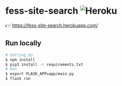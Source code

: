 # fess-site-search ![Heroku](https://heroku-badge.herokuapp.com/?app=fess-site-search)

:point_right: https://fess-site-search.herokuapp.com/

## Run locally
```bash
# Setting Up
$ npm install
$ pip3 install -r requirements.txt
# Run
$ export FLASK_APP=app/main.py
$ flask run
```
